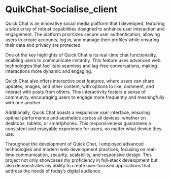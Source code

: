 # QuikChat-Socialise_client
Quick Chat is an innovative social media platform that I developed, featuring a wide array of robust capabilities designed to enhance user interaction and engagement. The platform prioritizes secure user authentication, allowing users to create accounts, log in, and manage their profiles while ensuring their data and privacy are protected.

One of the key highlights of Quick Chat is its real-time chat functionality, enabling users to communicate instantly. This feature uses advanced web technologies that facilitate seamless and lag-free conversations, making interactions more dynamic and engaging.

Quick Chat also offers interactive post features, where users can share updates, images, and other content, with options to like, comment, and interact with posts from others. This interactivity fosters a sense of community, encouraging users to engage more frequently and meaningfully with one another.

Additionally, Quick Chat boasts a responsive user interface, ensuring optimal performance and aesthetics across all devices, whether on desktops, tablets, or smartphones. This responsiveness guarantees a consistent and enjoyable experience for users, no matter what device they use.

Throughout the development of Quick Chat, I employed advanced technologies and modern web development practices, focusing on real-time communication, security, scalability, and responsive design. This project not only showcases my proficiency in full-stack development but also demonstrates my ability to create user-focused applications that address the needs of today’s digital audience.
